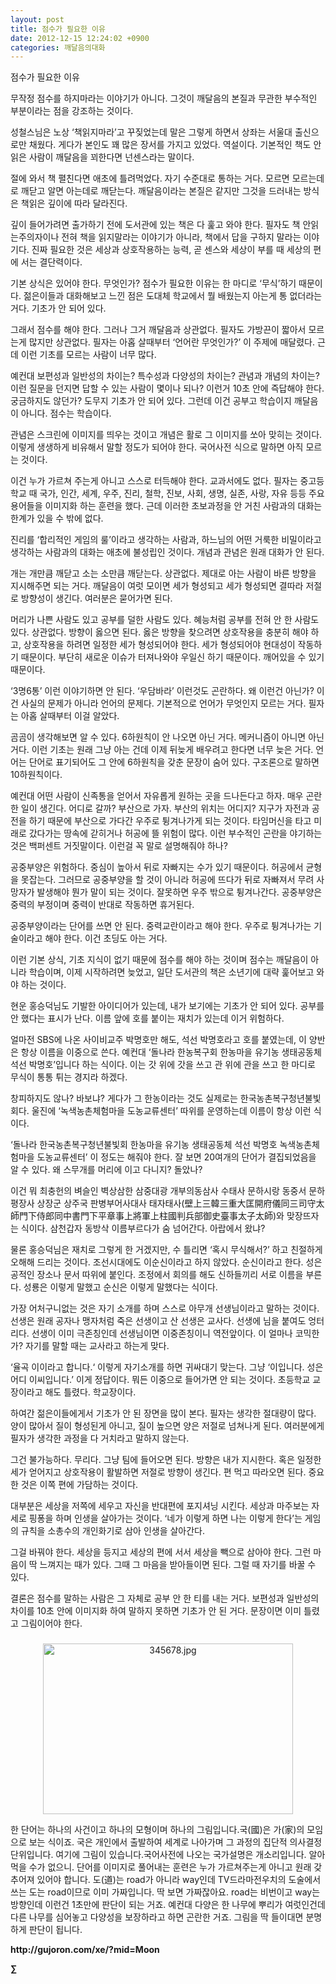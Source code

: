 ```yaml
---
layout: post
title: 점수가 필요한 이유
date: 2012-12-15 12:24:02 +0900
categories: 깨달음의대화
---
```

 점수가 필요한 이유 

 무작정 점수를 하지마라는 이야기가 아니다. 그것이 깨달음의 본질과 무관한 부수적인 부분이라는 점을 강조하는 것이다. 

 성철스님은 노상 ‘책읽지마라’고 꾸짖었는데 말은 그렇게 하면서 상좌는 서울대 출신으로만 채웠다. 게다가 본인도 꽤 많은 장서를 가지고 있었다. 역설이다. 기본적인 책도 안 읽은 사람이 깨달음을 꾀한다면 넌센스라는 말이다. 

 절에 와서 책 펼친다면 애초에 틀려먹었다. 자기 수준대로 통하는 거다. 모르면 모르는데로 깨닫고 알면 아는데로 깨닫는다. 깨달음이라는 본질은 같지만 그것을 드러내는 방식은 책읽은 깊이에 따라 달라진다. 

 깊이 들어가려면 출가하기 전에 도서관에 있는 책은 다 훑고 와야 한다. 필자도 책 안읽는주의자이나 전혀 책을 읽지말라는 이야기가 아니라, 책에서 답을 구하지 말라는 이야기다. 진짜 필요한 것은 세상과 상호작용하는 능력, 곧 센스와 세상이 부를 때 세상의 편에 서는 결단력이다. 

 기본 상식은 있어야 한다. 무엇인가? 점수가 필요한 이유는 한 마디로 ‘무식’하기 때문이다. 젊은이들과 대화해보고 느낀 점은 도대체 학교에서 뭘 배웠는지 아는게 통 없더라는 거다. 기초가 안 되어 있다. 

 그래서 점수를 해야 한다. 그러나 그거 깨달음과 상관없다. 필자도 가방끈이 짧아서 모르는게 많지만 상관없다. 필자는 아홉 살때부터 ‘언어란 무엇인가?’ 이 주제에 매달렸다. 근데 이런 기초를 모르는 사람이 너무 많다. 

 예컨대 보편성과 일반성의 차이는? 특수성과 다양성의 차이는? 관념과 개념의 차이는? 이런 질문을 던지면 답할 수 있는 사람이 몇이나 되나? 이런거 10초 안에 즉답해야 한다. 궁금하지도 않던가? 도무지 기초가 안 되어 있다. 그런데 이건 공부고 학습이지 깨달음이 아니다. 점수는 학습이다. 

 관념은 스크린에 이미지를 띄우는 것이고 개념은 활로 그 이미지를 쏘아 맞히는 것이다. 이렇게 생생하게 비유해서 말할 정도가 되어야 한다. 국어사전 식으로 말하면 아직 모르는 것이다. 

 이건 누가 가르쳐 주는게 아니고 스스로 터득해야 한다. 교과서에도 없다. 필자는 중고등학교 때 국가, 인간, 세계, 우주, 진리, 철학, 진보, 사회, 생명, 실존, 사랑, 자유 등등 주요 용어들을 이미지화 하는 훈련을 했다. 근데 이러한 초보과정을 안 거친 사람과의 대화는 한계가 있을 수 밖에 없다. 

 진리를 ‘합리적인 게임의 룰’이라고 생각하는 사람과, 하느님의 어떤 거룩한 비밀이라고 생각하는 사람과의 대화는 애초에 불성립인 것이다. 개념과 관념은 원래 대화가 안 된다. 

 개는 개만큼 깨닫고 소는 소만큼 깨닫는다. 상관없다. 제대로 아는 사람이 바른 방향을 지시해주면 되는 거다. 깨달음이 여럿 모이면 세가 형성되고 세가 형성되면 결따라 저절로 방향성이 생긴다. 여러분은 묻어가면 된다. 

 머리가 나쁜 사람도 있고 공부를 덜한 사람도 있다. 혜능처럼 공부를 전혀 안 한 사람도 있다. 상관없다. 방향이 옳으면 된다. 옳은 방향을 찾으려면 상호작용을 충분히 해야 하고, 상호작용을 하려면 일정한 세가 형성되어야 한다. 세가 형성되어야 현대성이 작동하기 때문이다. 부단히 새로운 이슈가 터져나와야 우일신 하기 때문이다. 깨어있을 수 있기 때문이다. 

 ‘3명6통’ 이런 이야기하면 안 된다. ‘우담바라’ 이런것도 곤란하다. 왜 이런건 아닌가? 이건 사실의 문제가 아니라 언어의 문제다. 기본적으로 언어가 무엇인지 모르는 거다. 필자는 아홉 살때부터 이걸 알았다. 

 곰곰이 생각해보면 알 수 있다. 6하원칙이 안 나오면 아닌 거다. 메커니즘이 아니면 아닌 거다. 이런 기초는 원래 그냥 아는 건데 이제 뒤늦게 배우려고 한다면 너무 늦은 거다. 언어는 단어로 표기되어도 그 안에 6하원칙을 갖춘 문장이 숨어 있다. 구조론으로 말하면 10하원칙이다. 

 예컨대 어떤 사람이 신족통을 얻어서 자유롭게 원하는 곳을 드나든다고 하자. 매우 곤란한 일이 생긴다. 어디로 갈까? 부산으로 가자. 부산의 위치는 어디지? 지구가 자전과 공전을 하기 때문에 부산으로 가다간 우주로 튕겨나가게 되는 것이다. 타임머신을 타고 미래로 갔다가는 땅속에 갇히거나 허공에 뜰 위험이 많다. 이런 부수적인 곤란을 야기하는 것은 백퍼센트 거짓말이다. 이런걸 꼭 말로 설명해줘야 하나? 

 공중부양은 위험하다. 중심이 높아서 뒤로 자빠지는 수가 있기 때문이다. 허공에서 균형을 못잡는다. 그러므로 공중부양을 할 것이 아니라 허공에 뜨다가 뒤로 자빠져서 무려 사망자가 발생해야 뭔가 말이 되는 것이다. 잘못하면 우주 밖으로 튕겨나간다. 공중부양은 중력의 부정이며 중력이 반대로 작동하면 휴거된다. 

 공중부양이라는 단어를 쓰면 안 된다. 중력교란이라고 해야 한다. 우주로 튕겨나가는 기술이라고 해야 한다. 이건 초딩도 아는 거다. 

 이런 기본 상식, 기초 지식이 없기 때문에 점수를 해야 하는 것이며 점수는 깨달음이 아니라 학습이며, 이제 시작하려면 늦었고, 일단 도서관의 책은 소년기에 대략 훑어보고 와야 하는 것이다. 

 현운 홍승덕님도 기발한 아이디어가 있는데, 내가 보기에는 기초가 안 되어 있다. 공부를 안 했다는 표시가 난다. 이름 앞에 호를 붙이는 재치가 있는데 이거 위험하다. 

 얼마전 SBS에 나온 사이비교주 박명호만 해도, 석선 박명호라고 호를 붙였는데, 이 양반은 항상 이름을 이중으로 쓴다. 예컨대 ‘돌나라 한농복구회 한농마을 유기농 생태공동체 석선 박명호’입니다 하는 식이다. 이는 갓 위에 갓을 쓰고 관 위에 관을 쓰고 한 마디로 무식이 통통 튀는 경지라 하겠다. 

 창피하지도 않나? 바보냐? 게다가 그 한농이라는 것도 실제로는 한국농촌복구청년불빛회다. 울진에 ‘녹색농촌체험마을 도농교류센터’ 따위를 운영하는데 이름이 항상 이런 식이다. 

 ‘돌나라 한국농촌복구청년불빛회 한농마을 유기농 생태공동체 석선 박명호 녹색농촌체험마을 도농교류센터’ 이 정도는 해줘야 한다. 잘 보면 20여개의 단어가 결집되었음을 알 수 있다. 왜 스무개를 머리에 이고 다니지? 돌았나? 

 이건 뭐 최충헌의 벼슬인 벽상삼한 삼중대광 개부의동삼사 수태사 문하시랑 동중서 문하평장사 상장군 상주국 판병부어사대사 태자태사(壁上三韓三重大匡開府儀同三司守太師門下侍郎同中書門下平章事上將軍上柱國判兵部御史臺事太子太師)와 맞장뜨자는 식이다. 삼천갑자 동방삭 이름부르다가 숨 넘어간다. 아랍에서 왔냐? 

 물론 홍승덕님은 재치로 그렇게 한 거겠지만, 수 틀리면 ‘혹시 무식해서?’ 하고 친절하게 오해해 드리는 것이다. 조선시대에도 이순신이라고 하지 않았다. 순신이라고 한다. 성은 공적인 장소나 문서 따위에 붙인다. 조정에서 회의를 해도 신하들끼리 서로 이름을 부른다. 성룡은 이렇게 말했고 순신은 이렇게 말했다는 식이다. 

 가장 어처구니없는 것은 자기 소개를 하며 스스로 아무개 선생님이라고 말하는 것이다. 선생은 원래 공자나 맹자처럼 죽은 선생이고 산 선생은 교사다. 선생에 님을 붙여도 엉터리다. 선생이 이미 극존칭인데 선생님이면 이중존칭이니 역전앞이다. 이 얼마나 코믹한가? 자기를 말할 때는 교사라고 하는게 맞다. 

 ‘율곡 이이라고 합니다.‘ 이렇게 자기소개를 하면 귀싸대기 맞는다. 그냥 ‘이입니다. 성은 어디 이씨입니다.’ 이게 정답이다. 뭐든 이중으로 들어가면 안 되는 것이다. 초등학교 교장이라고 해도 틀렸다. 학교장이다. 

 하여간 젊은이들에게서 기초가 안 된 장면을 많이 본다. 필자는 생각한 절대량이 많다. 양이 많아서 질이 형성된게 아니고, 질이 높으면 양은 저절로 넘쳐나게 된다. 여러분에게 필자가 생각한 과정을 다 거치라고 말하지 않는다. 

 그건 불가능하다. 무리다. 그냥 팀에 들어오면 된다. 방향은 내가 지시한다. 혹은 일정한 세가 얻어지고 상호작용이 활발하면 저절로 방향이 생긴다. 편 먹고 따라오면 된다. 중요한 것은 이쪽 편에 가담하는 것이다. 

 대부분은 세상을 저쪽에 세우고 자신을 반대편에 포지셔닝 시킨다. 세상과 마주보는 자세로 핑퐁을 하며 인생을 살아가는 것이다. ‘네가 이렇게 하면 나는 이렇게 한다’는 게임의 규칙을 소총수의 개인화기로 삼아 인생을 살아간다. 

 그걸 바꿔야 한다. 세상을 등지고 세상의 편에 서서 세상을 빽으로 삼아야 한다. 그런 마음이 딱 느껴지는 때가 있다. 그때 그 마음을 받아들이면 된다. 그럴 때 자기를 바꿀 수 있다. 

 결론은 점수를 말하는 사람은 그 자체로 공부 안 한 티를 내는 거다. 보편성과 일반성의 차이를 10초 안에 이미지화 하여 말하지 못하면 기초가 안 된 거다. 문장이면 이미 틀렸고 그림이어야 한다. 







 ###


  




<p align="center">
  <a href="?mid=Moon"><img alt="345678.jpg" src="assets/attach/images/198/187/283/345678.jpg" width="400" height="273" /> <br /></a> 
  
  <p>
  </p> 한 단어는 하나의 사건이고 하나의 모형이며 하나의 그림입니다.국(國)은 가(家)의 모임으로 보는 식이죠. 국은 개인에서 출발하여 세계로 나아가며 그 과정의 집단적 의사결정단위입니다. 여기에 그림이 있습니다.국어사전에 나오는 국가설명은 개소리입니다. 알아먹을 수가 없으니. 단어를 이미지로 풀어내는 훈련은 누가 가르쳐주는게 아니고 원래 갖추어져 있어야 합니다. 도(道)는 road가 아니라 way인데 TV드라마전우치의 도술에서 쓰는 도는 road이므로 이미 가짜입니다. 딱 보면 가짜잖아요. road는 비번이고 way는 방향인데 이런건 1초만에 판단이 되는 거죠. 예컨대 다양은 한 나무에 뿌리가 여럿인건데 다른 나무를 심어놓고 다양성을 보장하라고 하면 곤란한 거죠. 그림을 딱 들이대면 분명하게 판단이 됩니다. 
  
  <p>
  </p>
  
  <p>
  </p>
  
  <p>
  </p>
  
  <p>
    <b>http://gujoron.com/xe/?mid=Moon </b><br />
  </p>
  
  <p>
    <b>∑</b> <br /><br />
  </p>
  
  <p>
  </p>
  
  <p>
  </p>
  
  <p>
  </p>
  
  <p>
  </p>
  
  <p>
  </p>
  
  <p>
  </p>
  
  <p>
  </p>
  
  <p>
  </p>
  
  <p>
  </p>
  
  <p>
  </p>
  
  <p>
  </p>
  
  <p>
  </p>
</p>
